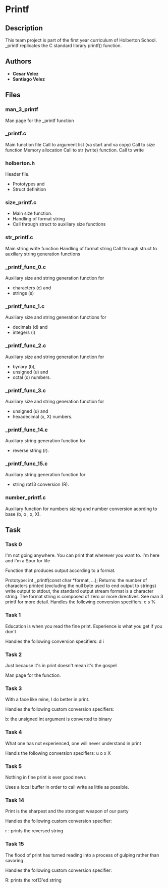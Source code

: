 # Printf

## Description
This team project is part of the first year curriculum of Holberton School.
_printf replicates the C standard library printf() function.

## Authors
* **Cesar Velez** 
* **Santiago Velez**
## Files

### man_3_printf
Man page for the  _printf function

### _printf.c
Main function file
Call to argument list (va start and va copy)
Call to size function
Memory allocation
Call to str (write) function.
Call to write

### holberton.h
Header file.
* Prototypes and
* Struct definition

### size_printf.c
* Main size function.
* Handling of format string
* Call through struct to auxiliary size functions

### str_printf.c
Main string write function
Handling of format string
Call through struct to auxiliary string generation functions

### _printf_func_0.c
Auxiliary size and string generation function for
* characters (c) and
* strings (s)

### _printf_func_1.c
Auxiliary size and string generation functions for
* decimals (d) and
* integers (i)

### _printf_func_2.c
Auxiliary size and string generation function for
* bynary (b),
* unsigned (u) and
* octal (o) numbers.

### _printf_func_3.c
Auxiliary size and string generation function for
* unsigned (u) and
* hexadecimal (x, X) numbers.

### _printf_func_14.c
Auxiliary string generation function for
* reverse string (r).

### _printf_func_15.c
Auxiliary string generation function for
* string rot13 conversion (R).

### number_printf.c
Auxiliary function for numbers sizing and number conversion acording to base (b, o , x, X).
## Task
### Task 0
I'm not going anywhere. You can print that wherever you want to. I'm here and I'm a Spur for life

Function that produces output according to a format.

Prototype: int _printf(const char *format, ...);
Returns: the number of characters printed (excluding the null byte used to end output to strings)
write output to stdout, the standard output stream
format is a character string. The format string is composed of zero or more directives. See man 3 printf for more detail. 
Handles the following conversion specifiers:
c
s
%


### Task 1
Education is when you read the fine print. Experience is what you get if you don't 

Handles the following conversion specifiers:
d
i


### Task 2
Just because it's in print doesn't mean it's the gospel

Man page for the function.

### Task 3
With a face like mine, I do better in print.

Handles the following custom conversion specifiers:

b: the unsigned int argument is converted to binary 


### Task 4
What one has not experienced, one will never understand in print 

Handls the following conversion specifiers:
u
o
x
X

### Task 5
Nothing in fine print is ever good news

Uses a local buffer in order to call write as little as possible.



### Task 14
Print is the sharpest and the strongest weapon of our party

Handles the following custom conversion specifier:

r : prints the reversed string


### Task 15
The flood of print has turned reading into a process of gulping rather than savoring

Handles the following custom conversion specifier:

R: prints the rot13'ed string
